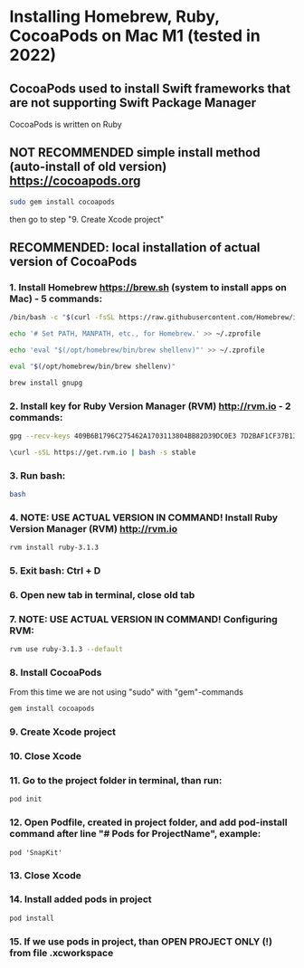 # Installing Homebrew, Ruby, CocoaPods on  Mac M1 (tested in 2022)

## CocoaPods used to install Swift frameworks that are not supporting Swift Package Manager
CocoaPods is written on Ruby

## NOT RECOMMENDED simple install method (auto-install of old version) https://cocoapods.org

``` bash
sudo gem install cocoapods
```

then go to step "9. Create Xcode project"

## RECOMMENDED: local installation of actual version of CocoaPods

### 1. Install Homebrew https://brew.sh (system to install apps on Mac) - 5 commands:

``` bash
/bin/bash -c "$(curl -fsSL https://raw.githubusercontent.com/Homebrew/install/HEAD/install.sh)"

echo '# Set PATH, MANPATH, etc., for Homebrew.' >> ~/.zprofile

echo 'eval "$(/opt/homebrew/bin/brew shellenv)"' >> ~/.zprofile

eval "$(/opt/homebrew/bin/brew shellenv)"

brew install gnupg
```

### 2. Install key for Ruby Version Manager (RVM) http://rvm.io - 2 commands: 

``` bash
gpg --recv-keys 409B6B1796C275462A1703113804BB82D39DC0E3 7D2BAF1CF37B13E2069D6956105BD0E739499BDB

\curl -sSL https://get.rvm.io | bash -s stable
```

### 3. Run bash:

``` bash
bash
```

### 4. NOTE: USE ACTUAL VERSION IN COMMAND! Install Ruby Version Manager (RVM) http://rvm.io

``` bash
rvm install ruby-3.1.3
```

### 5. Exit bash: Ctrl + D

### 6. Open new tab in terminal, close old tab

### 7. NOTE: USE ACTUAL VERSION IN COMMAND! Configuring RVM:

``` bash
rvm use ruby-3.1.3 --default
```

### 8. Install CocoaPods
From this time we are not using "sudo" with "gem"-commands

``` bash
gem install cocoapods
```

### 9. Create Xcode project

### 10. Close Xcode

### 11. Go to the project folder in terminal, than run:

``` bash
pod init
```

### 12. Open Podfile, created in project folder, and add pod-install command after line "# Pods for ProjectName", example:
`pod 'SnapKit'`

### 13. Close Xcode

### 14. Install added pods in project

``` bash
pod install
```

### 15. If we use pods in project, than OPEN PROJECT ONLY (!) from file .xcworkspace